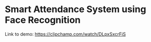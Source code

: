 # Smart Attendance System using Face Recognition
Link to demo: https://clipchamp.com/watch/DLpxSxcrFiS
